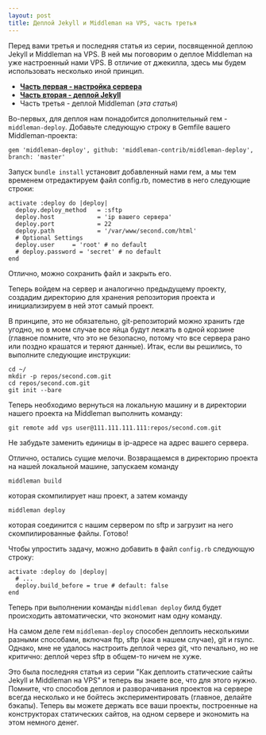 ```yaml
---
layout: post
title: Деплой Jekyll и Middleman на VPS, часть третья
---
```


Перед вами третья и последняя статья из серии, посвященной деплою Jekyll и Middleman на VPS. В ней мы поговорим о деплое Middleman на уже настроенный нами VPS. В отличие от джекилла, здесь мы будем использовать несколько иной принцип.

 - **[Часть первая - настройка сервера](http://frey.today/deploy-static-sites-to-vps-part-1)**
 - **[Часть вторая - деплой Jekyll](http://frey.today/deploy-static-sites-to-vps-part-2)**
 - Часть третья - деплой Middleman (*эта статья*)

Во-первых, для деплоя нам понадобится дополнительный гем - `middleman-deploy`. Добавьте следующую строку в Gemfile вашего Middleman-проекта:

```
gem 'middleman-deploy', github: 'middleman-contrib/middleman-deploy', branch: 'master'
```

Запуск `bundle install` установит добавленный нами гем, а мы тем временем отредактируем файл config.rb, поместив в него следующие строки:

```
activate :deploy do |deploy|
  deploy.deploy_method   = :sftp
  deploy.host            = 'ip вашего сервера'
  deploy.port            = 22
  deploy.path            = '/var/www/second.com/html'
  # Optional Settings
  deploy.user     = 'root' # no default
  # deploy.password = 'secret' # no default
end
```

Отлично, можно сохранить файл и закрыть его.

Теперь войдем на сервер и аналогично предыдущему проекту, создадим директорию для хранения репозитория проекта и инициализируем в ней этот самый проект.

В принципе, это не обязательно, git-репозиторий можно хранить где угодно, но в моем случае все яйца будут лежать в одной корзине (главное помните, что это не безопасно, потому что все сервера рано или поздно крашатся и теряют данные). Итак, если вы решились, то выполните следующие инструкции:

```
cd ~/
mkdir -p repos/second.com.git
cd repos/second.com.git
git init --bare
```
Теперь необходимо вернуться на локальную машину и в директории нашего проекта на Middleman выполнить команду:

```
git remote add vps user@111.111.111.111:repos/second.com.git
```

Не забудьте заменить единицы в ip-адресе на адрес вашего сервера.

Отлично, остались сущие мелочи. Возвращаемся в директорию проекта на нашей локальной машине, запускаем команду

```
middleman build
```

которая скомпилирует наш проект, а затем команду

```
middleman deploy
```

которая соединится с нашим сервером по sftp и загрузит на него скомпилированные файлы. Готово!

Чтобы упростить задачу, можно добавить в файл `config.rb` следующую строку:

```
activate :deploy do |deploy|
  # ...
  deploy.build_before = true # default: false
end
```

Теперь при выполнении команды `middleman deploy` билд будет происходить автоматически, что экономит нам одну команду.

На самом деле гем `middleman-deploy` способен деплоить несколькими разными способами, включая ftp, sftp (как в нашем случае), git и rsync. Однако, мне не удалось настроить деплой через git, что печально, но не критично: деплой через sftp в общем-то ничем не хуже.

Это была последняя статья из серии "Как деплоить статические сайты Jekyll и Middleman на VPS" и теперь вы знаете все, что для этого нужно. Помните, что способов деплоя и разворачивания проектов на сервере всегда несколько и не бойтесь экспериментировать (главное, делайте бэкапы). Теперь вы можете держать все ваши проекты, построенные на конструкторах статических сайтов, на одном сервере и экономить на этом немного денег.
